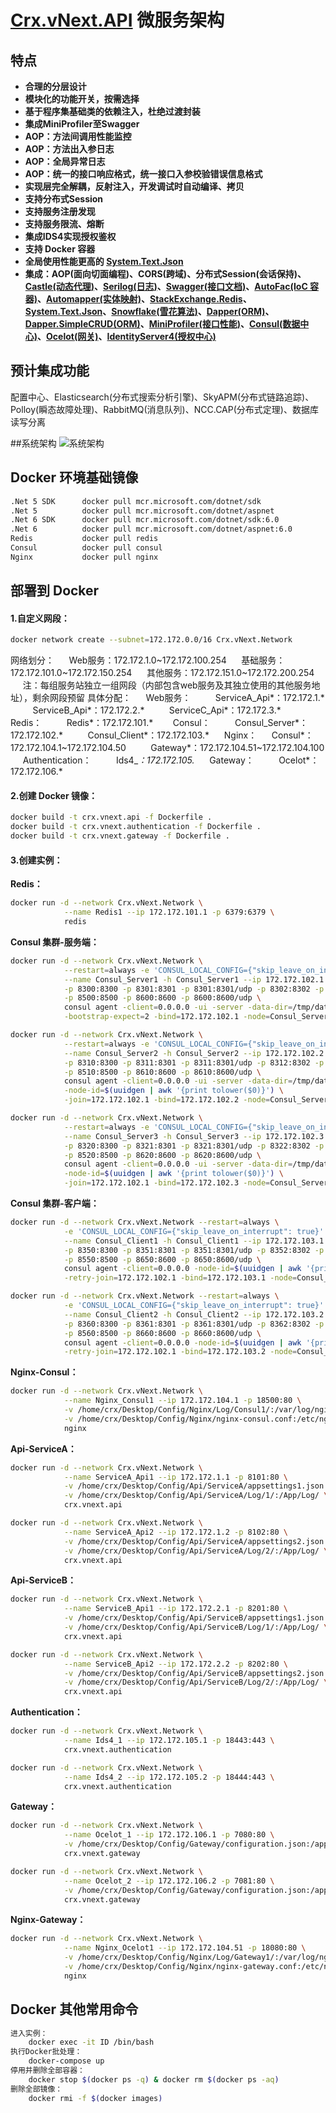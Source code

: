 # [Crx.vNext.API](https://github.com/as260405901/Crx.vNext.API) 微服务架构

## 特点
- **合理的分层设计**
- **模块化的功能开关，按需选择**
- **基于程序集基础类的依赖注入，杜绝过渡封装**
- **集成MiniProfiler至Swagger**
- **AOP：方法间调用性能监控**
- **AOP：方法出入参日志**
- **AOP：全局异常日志**
- **AOP：统一的接口响应格式，统一接口入参校验错误信息格式**
- **实现层完全解耦，反射注入，开发调试时自动编译、拷贝**
- **支持分布式Session**
- **支持服务注册发现**
- **支持服务限流、熔断**
- **集成IDS4实现授权鉴权**
- **支持 Docker 容器**
- **全局使用性能更高的 [System.Text.Json](https://github.com/dotnet/runtime/tree/master/src/libraries/System.Text.Json)**
- **集成：AOP(面向切面编程)、CORS(跨域)、分布式Session(会话保持)、[Castle(动态代理)](https://github.com/castleproject/Core)、[Serilog(日志)](https://github.com/serilog/serilog)、[Swagger(接口文档)](https://github.com/domaindrivendev/Swashbuckle.AspNetCore)、[AutoFac(IoC 容器)](https://github.com/autofac/Autofac)、[Automapper(实体映射)](https://github.com/AutoMapper/AutoMapper)、[StackExchange.Redis](https://github.com/StackExchange/StackExchange.Redis/)、[System.Text.Json](https://github.com/dotnet/runtime/tree/master/src/libraries/System.Text.Json)、[Snowflake(雪花算法)](https://github.com/stulzq/snowflake-net)、[Dapper(ORM)](https://github.com/StackExchange/Dapper)、[Dapper.SimpleCRUD(ORM)](https://github.com/ericdc1/Dapper.SimpleCRUD/)、[MiniProfiler(接口性能)](https://github.com/MiniProfiler/dotnet)、[Consul(数据中心)](https://github.com/hashicorp/consul)、[Ocelot(网关)](https://github.com/ThreeMammals/Ocelot)、[IdentityServer4(授权中心)](https://github.com/IdentityServer/IdentityServer4)**

## 预计集成功能
配置中心、Elasticsearch(分布式搜索分析引擎)、SkyAPM(分布式链路追踪)、Polloy(瞬态故障处理)、RabbitMQ(消息队列)、NCC.CAP(分布式定理)、数据库读写分离

##系统架构
![系统架构](https://raw.githubusercontent.com/as260405901/Crx.vNext.API/main/Other/Framework.png)

## Docker 环境基础镜像
``` bash
.Net 5 SDK		docker pull mcr.microsoft.com/dotnet/sdk
.Net 5			docker pull mcr.microsoft.com/dotnet/aspnet
.Net 6 SDK		docker pull mcr.microsoft.com/dotnet/sdk:6.0
.Net 6			docker pull mcr.microsoft.com/dotnet/aspnet:6.0
Redis			docker pull redis
Consul			docker pull consul
Nginx			docker pull nginx
```

## 部署到 Docker
#### 1.自定义网段：
``` bash
docker network create --subnet=172.172.0.0/16 Crx.vNext.Network
```
网络划分： 
&nbsp;&nbsp;&nbsp;&nbsp;
Web服务：172.172.1.0~172.172.100.254
&nbsp;&nbsp;&nbsp;&nbsp;
基础服务：172.172.101.0~172.172.150.254
&nbsp;&nbsp;&nbsp;&nbsp;
其他服务：172.172.151.0~172.172.200.254
&nbsp;&nbsp;&nbsp;&nbsp;
注：每组服务站独立一组网段（内部包含web服务及其独立使用的其他服务地址），剩余网段预留
具体分配：
&nbsp;&nbsp;&nbsp;&nbsp;
Web服务：
&nbsp;&nbsp;&nbsp;&nbsp;&nbsp;&nbsp;&nbsp;&nbsp;
ServiceA_Api*：172.172.1.*
&nbsp;&nbsp;&nbsp;&nbsp;&nbsp;&nbsp;&nbsp;&nbsp;
ServiceB_Api*：172.172.2.*
&nbsp;&nbsp;&nbsp;&nbsp;&nbsp;&nbsp;&nbsp;&nbsp;
ServiceC_Api*：172.172.3.*
&nbsp;&nbsp;&nbsp;&nbsp;
Redis：
&nbsp;&nbsp;&nbsp;&nbsp;&nbsp;&nbsp;&nbsp;&nbsp;
Redis*：172.172.101.*
&nbsp;&nbsp;&nbsp;&nbsp;&nbsp;&nbsp;
Consul：
&nbsp;&nbsp;&nbsp;&nbsp;&nbsp;&nbsp;&nbsp;&nbsp;
Consul_Server*：172.172.102.*
&nbsp;&nbsp;&nbsp;&nbsp;&nbsp;&nbsp;&nbsp;&nbsp;
Consul_Client*：172.172.103.*
&nbsp;&nbsp;&nbsp;&nbsp;
Nginx：
&nbsp;&nbsp;&nbsp;&nbsp;
Consul*：172.172.104.1~172.172.104.50
&nbsp;&nbsp;&nbsp;&nbsp;&nbsp;&nbsp;&nbsp;&nbsp;
Gateway*：172.172.104.51~172.172.104.100
&nbsp;&nbsp;&nbsp;&nbsp;
Authentication：
&nbsp;&nbsp;&nbsp;&nbsp;&nbsp;&nbsp;&nbsp;&nbsp;
Ids4_*：172.172.105.*
&nbsp;&nbsp;&nbsp;&nbsp;
Gateway：
&nbsp;&nbsp;&nbsp;&nbsp;&nbsp;&nbsp;&nbsp;&nbsp;
Ocelot*：172.172.106.*       
#### 2.创建 Docker 镜像：
``` bash
docker build -t crx.vnext.api -f Dockerfile .
docker build -t crx.vnext.authentication -f Dockerfile .
docker build -t crx.vnext.gateway -f Dockerfile .
```
#### 3.创建实例：
**Redis：**
``` bash
docker run -d --network Crx.vNext.Network \
            --name Redis1 --ip 172.172.101.1 -p 6379:6379 \
            redis
```
**Consul 集群-服务端：**
``` bash
docker run -d --network Crx.vNext.Network \
            --restart=always -e 'CONSUL_LOCAL_CONFIG={"skip_leave_on_interrupt": true}' \
            --name Consul_Server1 -h Consul_Server1 --ip 172.172.102.1 \
            -p 8300:8300 -p 8301:8301 -p 8301:8301/udp -p 8302:8302 -p 8302:8302/udp \
            -p 8500:8500 -p 8600:8600 -p 8600:8600/udp \
            consul agent -client=0.0.0.0 -ui -server -data-dir=/tmp/data-dir \
            -bootstrap-expect=2 -bind=172.172.102.1 -node=Consul_Server1

docker run -d --network Crx.vNext.Network \
            --restart=always -e 'CONSUL_LOCAL_CONFIG={"skip_leave_on_interrupt": true}' \
            --name Consul_Server2 -h Consul_Server2 --ip 172.172.102.2 \
            -p 8310:8300 -p 8311:8301 -p 8311:8301/udp -p 8312:8302 -p 8312:8302/udp \
            -p 8510:8500 -p 8610:8600 -p 8610:8600/udp \
            consul agent -client=0.0.0.0 -ui -server -data-dir=/tmp/data-dir \
            -node-id=$(uuidgen | awk '{print tolower($0)}') \
            -join=172.172.102.1 -bind=172.172.102.2 -node=Consul_Server2

docker run -d --network Crx.vNext.Network \
            --restart=always -e 'CONSUL_LOCAL_CONFIG={"skip_leave_on_interrupt": true}' \
            --name Consul_Server3 -h Consul_Server3 --ip 172.172.102.3 \
            -p 8320:8300 -p 8321:8301 -p 8321:8301/udp -p 8322:8302 -p 8322:8302/udp \
            -p 8520:8500 -p 8620:8600 -p 8620:8600/udp \
            consul agent -client=0.0.0.0 -ui -server -data-dir=/tmp/data-dir \
            -node-id=$(uuidgen | awk '{print tolower($0)}') \
            -join=172.172.102.1 -bind=172.172.102.3 -node=Consul_Server3
```
**Consul 集群-客户端：**
``` bash
docker run -d --network Crx.vNext.Network --restart=always \
            -e 'CONSUL_LOCAL_CONFIG={"skip_leave_on_interrupt": true}' \
            --name Consul_Client1 -h Consul_Client1 --ip 172.172.103.1 \
            -p 8350:8300 -p 8351:8301 -p 8351:8301/udp -p 8352:8302 -p 8352:8302/udp \
            -p 8550:8500 -p 8650:8600 -p 8650:8600/udp \
            consul agent -client=0.0.0.0 -node-id=$(uuidgen | awk '{print tolower($0)}') \
            -retry-join=172.172.102.1 -bind=172.172.103.1 -node=Consul_Client1

docker run -d --network Crx.vNext.Network --restart=always \
            -e 'CONSUL_LOCAL_CONFIG={"skip_leave_on_interrupt": true}' \
            --name Consul_Client2 -h Consul_Client2 --ip 172.172.103.2 \
            -p 8360:8300 -p 8361:8301 -p 8361:8301/udp -p 8362:8302 -p 8362:8302/udp \
            -p 8560:8500 -p 8660:8600 -p 8660:8600/udp \
            consul agent -client=0.0.0.0 -node-id=$(uuidgen | awk '{print tolower($0)}') \
            -retry-join=172.172.102.1 -bind=172.172.103.2 -node=Consul_Client2
```
**Nginx-Consul：**
``` bash
docker run -d --network Crx.vNext.Network \
            --name Nginx_Consul1 --ip 172.172.104.1 -p 18500:80 \
            -v /home/crx/Desktop/Config/Nginx/Log/Consul1/:/var/log/nginx/ \
            -v /home/crx/Desktop/Config/Nginx/nginx-consul.conf:/etc/nginx/nginx.conf \
            nginx
```
**Api-ServiceA：**
``` bash
docker run -d --network Crx.vNext.Network \
            --name ServiceA_Api1 --ip 172.172.1.1 -p 8101:80 \
            -v /home/crx/Desktop/Config/Api/ServiceA/appsettings1.json:/App/appsettings.json \
            -v /home/crx/Desktop/Config/Api/ServiceA/Log/1/:/App/Log/ \
            crx.vnext.api

docker run -d --network Crx.vNext.Network \
            --name ServiceA_Api2 --ip 172.172.1.2 -p 8102:80 \
            -v /home/crx/Desktop/Config/Api/ServiceA/appsettings2.json:/App/appsettings.json \
            -v /home/crx/Desktop/Config/Api/ServiceA/Log/2/:/App/Log/ \
            crx.vnext.api
```
**Api-ServiceB：**
``` bash
docker run -d --network Crx.vNext.Network \
            --name ServiceB_Api1 --ip 172.172.2.1 -p 8201:80 \
            -v /home/crx/Desktop/Config/Api/ServiceB/appsettings1.json:/App/appsettings.json \
            -v /home/crx/Desktop/Config/Api/ServiceB/Log/1/:/App/Log/ \
            crx.vnext.api

docker run -d --network Crx.vNext.Network \
            --name ServiceB_Api2 --ip 172.172.2.2 -p 8202:80 \
            -v /home/crx/Desktop/Config/Api/ServiceB/appsettings2.json:/App/appsettings.json \
            -v /home/crx/Desktop/Config/Api/ServiceB/Log/2/:/App/Log/ \
            crx.vnext.api
```
**Authentication：**
``` bash
docker run -d --network Crx.vNext.Network \
            --name Ids4_1 --ip 172.172.105.1 -p 18443:443 \
            crx.vnext.authentication

docker run -d --network Crx.vNext.Network \
            --name Ids4_2 --ip 172.172.105.2 -p 18444:443 \
            crx.vnext.authentication         
```
**Gateway：**
``` bash
docker run -d --network Crx.vNext.Network \
            --name Ocelot_1 --ip 172.172.106.1 -p 7080:80 \
            -v /home/crx/Desktop/Config/Gateway/configuration.json:/app/configuration.json \
            crx.vnext.gateway

docker run -d --network Crx.vNext.Network \
            --name Ocelot_2 --ip 172.172.106.2 -p 7081:80 \
            -v /home/crx/Desktop/Config/Gateway/configuration.json:/app/configuration.json \
            crx.vnext.gateway
```
**Nginx-Gateway：**
``` bash
docker run -d --network Crx.vNext.Network \
            --name Nginx_Ocelot1 --ip 172.172.104.51 -p 18080:80 \
            -v /home/crx/Desktop/Config/Nginx/Log/Gateway1/:/var/log/nginx/ \
            -v /home/crx/Desktop/Config/Nginx/nginx-gateway.conf:/etc/nginx/nginx.conf \
            nginx
```


## Docker 其他常用命令
``` bash
进入实例：
    docker exec -it ID /bin/bash
执行Docker批处理：
    docker-compose up
停用并删除全部容器：
    docker stop $(docker ps -q) & docker rm $(docker ps -aq)
删除全部镜像：
    docker rmi -f $(docker images)
```
